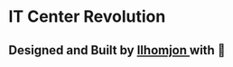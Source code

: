 # IT Center Revolution

## Designed and Built by <a href="https://github.com/ilhomjon003" target="_blank" rel="noopener noreferrer"> Ilhomjon </a> with 🖤